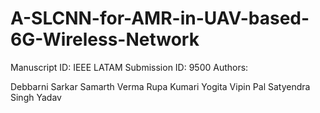# A-SLCNN-for-AMR-in-UAV-based-6G-Wireless-Network
Manuscript ID: IEEE LATAM Submission ID: 9500 Authors:

Debbarni Sarkar 
Samarth Verma 
Rupa Kumari 
Yogita
Vipin Pal
Satyendra Singh Yadav
